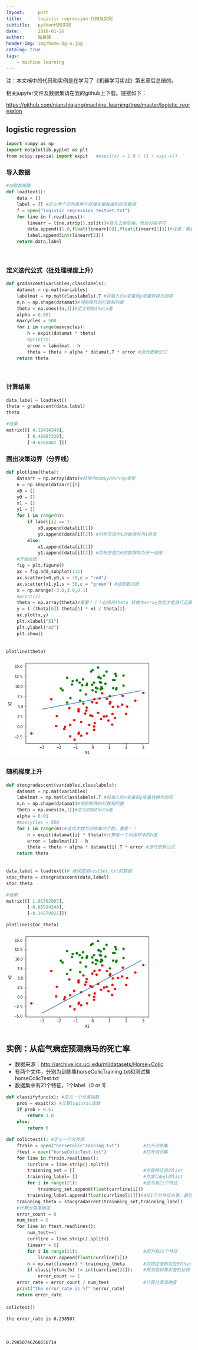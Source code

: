 ```yaml
---
layout:     post
title:      logistic regression 代码及实例
subtitle:   python代码实现
date:       2018-01-26
author:     粘世强
header-img: img/home-bg-o.jpg
catalog: true
tags:
    - machine learning
---
```



注：本文档中的代码和实例是在学习了《机器学习实战》第五章后总结的。

相关jupyter文件及数据集请在我的github上下载。链接如下：

https://github.com/nianshiqiang/machine_learning/tree/master/logistic_regression

## logistic regression 


```python
import numpy as np
import matplotlib.pyplot as plt
from scipy.special import expit   #expit(x) = 1.0 / (1 + exp(-x))
```

### 导入数据


```python
#加载数据集
def loadtext():
    data = []
    label = [] #定义两个空列表用于存储变量数据和标签数据
    f = open("logistic regression testSet.txt")
    for line in f.readlines():
        linearr = line.strip().split()#首先去掉空格，然后分隔字符
        data.append([1.0,float(linearr[0]),float(linearr[1])])#注意：需要将字符串类型换为数值型
        label.append(int(linearr[2]))
    return data,label
       
    
```

### 定义迭代公式（批处理梯度上升）


```python
def gradascent(variables,classlabels):
    datamat = np.mat(variables)
    labelmat = np.mat(classlabels).T #将输入的x变量和y变量转换为矩阵
    m,n = np.shape(datamat)#得到矩阵的行数和列数
    theta = np.ones((n,1))#定义初始theta值
    alpha = 0.001
    maxcycles = 500
    for i in range(maxcycles):
        h = expit(datamat * theta)
        #print(h)
        error = labelmat - h 
        theta = theta + alpha * datamat.T * error #迭代更新公式
    return theta
        
        

```

### 计算结果


```python
data,label = loadtext()
theta = gradascent(data,label)
theta
```


```python
#结果
matrix([[ 4.12414349],
        [ 0.48007329],
        [-0.6168482 ]])
```



### 画出决策边界（分界线）


```python
def plotline(theta):
    dataarr = np.array(data)#转换为mumpy的array类型
    n = np.shape(dataarr)[0]
    x0 = []
    y0 = []
    x1 = []
    y1 = []
    for i in range(n):
        if label[i] == 1:
            x0.append(data[i][1])
            y0.append(data[i][2]) #将标签值为1的数据存为1组值
        else:
            x1.append(data[i][1])
            y1.append(data[i][2]) #将标签值为0的数据存为另一组值
    #开始绘图
    fig = plt.figure()
    ax = fig.add_subplot(111)
    ax.scatter(x0,y0,s = 30,c = "red")
    ax.scatter(x1,y1,s = 30,c = "green") #绘制散点图
    x = np.arange(-3.0,3.0,0.1)
    #print(x)
    theta = np.array(theta)#重要！！！必须将theta 转换为array类型才能进行运算
    y = (-(theta[0])-theta[1] * x) / theta[2]
    ax.plot(x,y)
    plt.xlabel("X1")
    plt.ylabel("X2")
    plt.show()
    
```


```python
plotline(theta)
```

![](https://raw.githubusercontent.com/nianshiqiang/machine_learning/master/logistic_regression/output_11_0.png)




### 随机梯度上升


```python
def stocgradascent(variables,classlabels):
    datamat = np.mat(variables)
    labelmat = np.mat(classlabels).T #将输入的x变量和y变量转换为矩阵
    m,n = np.shape(datamat)#得到矩阵的行数和列数
    theta = np.ones((n,1))#定义初始theta值
    alpha = 0.01
    #maxcycles = 500
    for i in range(m):#迭代次数为训练集的个数，重要！！
        h = expit(datamat[i] * theta)#计算每一个训练样本的h值
        error = labelmat[i] - h 
        theta = theta + alpha * datamat[i].T * error #迭代更新公式
    return theta
        
```


```python
data,label = loadtext()# 继续使用testSet.txt的数据
stoc_theta = stocgradascent(data,label)
stoc_theta
```


```python
#结果
matrix([[ 1.01702007],
        [ 0.85914348],
        [-0.36579921]])
```


```python
plotline(stoc_theta)
```


![png](https://raw.githubusercontent.com/nianshiqiang/machine_learning/master/logistic_regression/output_15_0.png)


## 实例：从疝气病症预测病马的死亡率

- 数据来源：http://archive.ics.uci.edu/ml/datasets/Horse+Colic
- 有两个文件，分别为训练集horseColicTraining.txt和测试集horseColicTest.txt
- 数据集中有21个特征，1个label（0 or 1)



```python
def classifyfunc(x): #定义一个分类函数
    prob = expit(x) #计算logistic函数
    if prob > 0.5:
        return 1.0
    else:
        return 0  
```


```python
def colictest(): #定义一个分类器
    ftrain = open("horseColicTraining.txt")         #打开训练集
    ftest = open("horseColicTest.txt")              #打开测试集
    for line in ftrain.readlines():
        currline = line.strip().split()
        trainning_set = []                          #存放特征值的list
        trainning_label= []                         #存放label的list
        for i in range(21):                         #因为有21个特征
            trainning_set.append(float(currline[i]))
        trainning_label.append(float(currline[21]))#前21个为特征向量，最后一列为label值
    trainning_theta = stocgradascent(trainning_set,trainning_label)
    #计算分类准确度
    error_count = 0
    num_test = 0
    for line in ftest.readlines():
        num_test+=1
        currline = line.strip().split()
        linearr = []
        for i in range(21):                         #因为有21个特征
            linearr.append(float(currline[i]))
        h = np.mat(linearr) * trainning_theta       #将特征值和对应的theta值相乘后相加
        if classifyfunc(h) != int(currline[21]):    #预测值和真实值的比较
            error_count += 1
    error_rate = error_count / num_test             #计算分类准确度
    print("the error_rate is %f" %error_rate)
    return error_rate
    
colictest()    
```

    the error_rate is 0.298507
  


    0.29850746268656714


